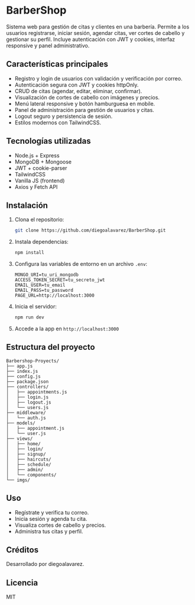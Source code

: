# BarberShop

Sistema web para gestión de citas y clientes en una barbería. Permite a los usuarios registrarse, iniciar sesión, agendar citas, ver cortes de cabello y gestionar su perfil. Incluye autenticación con JWT y cookies, interfaz responsive y panel administrativo.

## Características principales
- Registro y login de usuarios con validación y verificación por correo.
- Autenticación segura con JWT y cookies httpOnly.
- CRUD de citas (agendar, editar, eliminar, confirmar).
- Visualización de cortes de cabello con imágenes y precios.
- Menú lateral responsive y botón hamburguesa en mobile.
- Panel de administración para gestión de usuarios y citas.
- Logout seguro y persistencia de sesión.
- Estilos modernos con TailwindCSS.

## Tecnologías utilizadas
- Node.js + Express
- MongoDB + Mongoose
- JWT + cookie-parser
- TailwindCSS
- Vanilla JS (frontend)
- Axios y Fetch API

## Instalación
1. Clona el repositorio:
   ```bash
   git clone https://github.com/diegoalavarez/BarberShop.git
   ```
2. Instala dependencias:
   ```bash
   npm install
   ```
3. Configura las variables de entorno en un archivo `.env`:
   ```env
   MONGO_URI=tu_uri_mongodb
   ACCESS_TOKEN_SECRET=tu_secreto_jwt
   EMAIL_USER=tu_email
   EMAIL_PASS=tu_password
   PAGE_URL=http://localhost:3000
   ```
4. Inicia el servidor:
   ```bash
   npm run dev
   ```
5. Accede a la app en `http://localhost:3000`

## Estructura del proyecto
```
Barbershop-Proyects/
├── app.js
├── index.js
├── config.js
├── package.json
├── controllers/
│   ├── appointments.js
│   ├── login.js
│   ├── logout.js
│   └── users.js
├── middleware/
│   └── auth.js
├── models/
│   ├── appointment.js
│   └── user.js
├── views/
│   ├── home/
│   ├── login/
│   ├── signup/
│   ├── haircuts/
│   ├── schedule/
│   ├── admin/
│   └── components/
└── imgs/
```

## Uso
- Regístrate y verifica tu correo.
- Inicia sesión y agenda tu cita.
- Visualiza cortes de cabello y precios.
- Administra tus citas y perfil.

## Créditos
Desarrollado por diegoalavarez.

## Licencia
MIT
